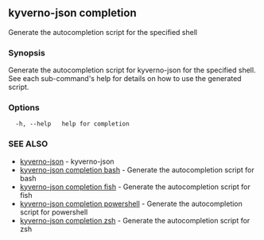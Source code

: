 ## kyverno-json completion

Generate the autocompletion script for the specified shell

### Synopsis

Generate the autocompletion script for kyverno-json for the specified shell.
See each sub-command's help for details on how to use the generated script.


### Options

```
  -h, --help   help for completion
```

### SEE ALSO

* [kyverno-json](kyverno-json.md)	 - kyverno-json
* [kyverno-json completion bash](kyverno-json_completion_bash.md)	 - Generate the autocompletion script for bash
* [kyverno-json completion fish](kyverno-json_completion_fish.md)	 - Generate the autocompletion script for fish
* [kyverno-json completion powershell](kyverno-json_completion_powershell.md)	 - Generate the autocompletion script for powershell
* [kyverno-json completion zsh](kyverno-json_completion_zsh.md)	 - Generate the autocompletion script for zsh

